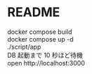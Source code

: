 # README

docker compose build  
docker compose up -d  
./script/app  
DB 起動まで 10 秒ほど待機  
open http://localhost:3000
